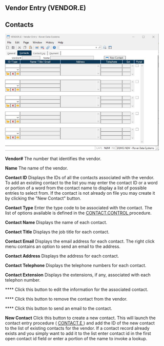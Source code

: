 ##  Vendor Entry (VENDOR.E)

<PageHeader />

##  Contacts

![](./VENDOR-E-2.jpg)

**Vendor#** The number that identifies the vendor.  
  
**Name** The name of the vendor.  
  
**Contact ID** Displays the IDs of all the contacts associated with the
vendor. To add an existing contact to the list you may enter the contact ID or
a word or portion of a word from the contact name to display a list of
possible entries to select from. If the contact is not already on file you may
create it by clicking the "New Contact" button.  
  
**Contact Type** Enter the type code to be associated with the contact. The list of options available is defined in the [ CONTACT.CONTROL ](../../../../../rover/AP-OVERVIEW/AP-ENTRY/CONTACT-CONTROL/README.md) procedure.   
  
**Contact Name** Displays the name of each contact.  
  
**Contact Title** Displays the job title for each contact.  
  
**Contact Email** Displays the email address for each contact. The right click
menu contains an option to send an email to the address.  
  
**Contact Address** Displays the address for each contact.  
  
**Contact Telephone** Displays the telephone numbers for each contact.  
  
**Contact Extension** Displays the extensions, if any, associated with each
telephon number.  
  
**** Click this button to edit the information for the associated contact.  
  
**** Click this button to remove the contact from the vendor.  
  
**** Click this button to send an email to the contact.  
  
**New Contact** Click this button to create a new contact. This will launch the contact entry procedure ( [ CONTACT.E ](../../CONTACT-E/README.md) ) and add the ID of the new contact to the list of existing contacts for the vendor. If a contact record already exists and you simply want to add it to the list enter contact id in the first open contact id field or enter a portion of the name to invoke a lookup.   
  
  
<badge text= "Version 8.10.57" vertical="middle" />

<PageFooter />